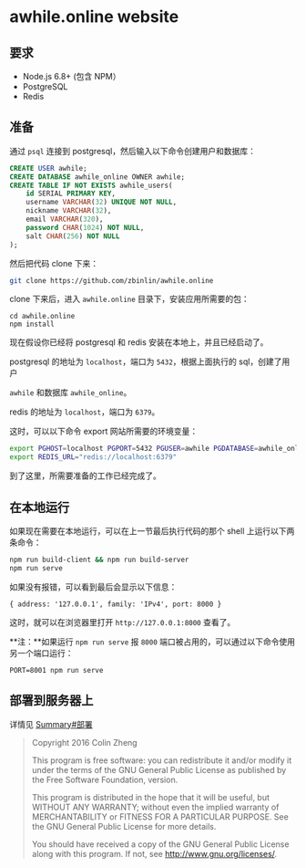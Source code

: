 # awhile.online website

## 要求

* Node.js 6.8+ (包含 NPM）
* PostgreSQL
* Redis

## 准备

通过 `psql` 连接到 postgresql，然后输入以下命令创建用户和数据库：

```sql
CREATE USER awhile;
CREATE DATABASE awhile_online OWNER awhile;
CREATE TABLE IF NOT EXISTS awhile_users(
    id SERIAL PRIMARY KEY,
    username VARCHAR(32) UNIQUE NOT NULL,
    nickname VARCHAR(32),
    email VARCHAR(320),
    password CHAR(1024) NOT NULL,
    salt CHAR(256) NOT NULL
);
```

然后把代码 clone 下来：

```bash
git clone https://github.com/zbinlin/awhile.online
```

clone 下来后，进入 `awhile.online` 目录下，安装应用所需要的包：

```
cd awhile.online
npm install
```

现在假设你已经将 postgresql 和 redis 安装在本地上，并且已经启动了。

postgresql 的地址为 `localhost`，端口为 `5432`，根据上面执行的 sql，创建了用户

`awhile` 和数据库 `awhile_online`。

redis 的地址为 `localhost`，端口为 `6379`。

这时，可以以下命令 export 网站所需要的环境变量：

```bash
export PGHOST=localhost PGPORT=5432 PGUSER=awhile PGDATABASE=awhile_online
export REDIS_URL="redis://localhost:6379"
```

到了这里，所需要准备的工作已经完成了。

## 在本地运行

如果现在需要在本地运行，可以在上一节最后执行代码的那个 shell 上运行以下两条命令：

```bash
npm run build-client && npm run build-server
npm run serve
```

如果没有报错，可以看到最后会显示以下信息：

```
{ address: '127.0.0.1', family: 'IPv4', port: 8000 }
```

这时，就可以在浏览器里打开 `http://127.0.0.1:8000` 查看了。

**注：**如果运行 `npm run serve` 报 `8000` 端口被占用的，可以通过以下命令使用另一个端口运行：

```
PORT=8001 npm run serve
```

## 部署到服务器上

详情见 [Summary#部署](./summary.md)


>Copyright 2016 Colin Zheng
>
>This program is free software: you can redistribute it and/or modify it under the terms of the GNU General Public License as published by the Free Software Foundation, version.
>
>This program is distributed in the hope that it will be useful, but WITHOUT ANY WARRANTY; without even the implied warranty of MERCHANTABILITY or FITNESS FOR A PARTICULAR PURPOSE. See the GNU General Public License for more details.
>
>You should have received a copy of the GNU General Public License along with this program. If not, see <http://www.gnu.org/licenses/>.
